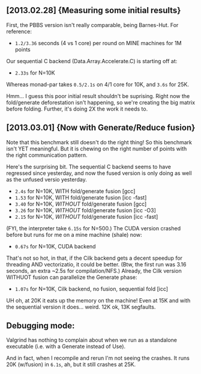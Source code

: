 

[2013.02.28] {Measuring some initial results}
---------------------------------------------

First, the PBBS version isn't really comparable, being Barnes-Hut.
For reference:

  * `1.2/3.36` seconds (4 vs 1 core) per round on MINE machines for 1M points

Our sequential C backend (Data.Array.Accelerate.C) is starting off at:

  * `2.33s` for N=10K

Whereas monad-par takes `0.5/2.1s` on 4/1 core for 10K, and `3.6s` for 25K.

Hmm... I guess this poor initial result shouldn't be suprising.  Right
now the fold/generate deforestation isn't happening, so we're creating
the big matrix before folding.  Further, it's doing 2X the work it
needs to.


[2013.03.01] {Now with Generate/Reduce fusion}
----------------------------------------------

Note that this benchmark still doesn't do the right thing!  So this
benchmark isn't YET meaningful.  But it is chewing on the right number
of points with the right communication pattern.

Here's the surprising bit.  The sequential C backend seems to have
regressed since yesterday, and now the fused version is only doing as
well as the unfused versio yesterday.  

 * `2.4s` for N=10K, WITH      fold/generate fusion [gcc]
 * `1.53` for N=10K, WITH      fold/generate fusion [icc -fast]  
 * `3.40` for N=10K, *WITHOUT* fold/generate fusion [gcc]
 * `3.26` for N=10K, *WITHOUT* fold/generate fusion [icc -O3]
 * `2.15` for N=10K, *WITHOUT* fold/generate fusion [icc -fast]
 
(FYI, the interpreter take `6.15s` for N=500.)  The CUDA version
crashed before but runs for me on a mine machine (shale) now:

 * `0.67s` for N=10K, CUDA backend
 
That's not so hot, in that, if the Cilk backend gets a decent speedup
for threading AND vectorizatio, it could be better.  (Btw, the first
run was 3.16 seconds, an extra ~2.5s for compilation/NFS.)  Already,
the Cilk version WITHUOT fusion can parallelize the Generate phase:

 * `1.07s` for N=10K, Cilk backend, no fusion, sequential fold [icc]

UH oh, at 20K it eats up the memory on the machine!  Even at 15K and
with the sequential version it does... weird.  12K ok, 13K segfaults.

Debugging mode:
---------------

Valgrind has nothing to complain about when we run as a standalone
executable (i.e. with a Generate instead of Use). 

And in fact, when I recompile and rerun I'm not seeing the crashes.
It runs 20K (w/fusion) in `6.1s`, ah, but it still crashes at 25K.


